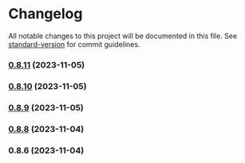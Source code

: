 # Changelog

All notable changes to this project will be documented in this file. See [standard-version](https://github.com/conventional-changelog/standard-version) for commit guidelines.

### [0.8.11](https://github.com/FlavioLionelRita/lambdaorm/compare/v0.8.10...v0.8.11) (2023-11-05)

### [0.8.10](https://github.com/FlavioLionelRita/lambdaorm/compare/v0.8.9...v0.8.10) (2023-11-05)

### [0.8.9](https://github.com/FlavioLionelRita/lambdaorm/compare/v0.8.8...v0.8.9) (2023-11-05)

### [0.8.8](https://github.com/FlavioLionelRita/lambdaorm/compare/v0.8.7...v0.8.8) (2023-11-04)

### 0.8.6 (2023-11-04)

